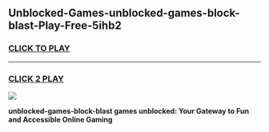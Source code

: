 
## Unblocked-Games-unblocked-games-block-blast-Play-Free-5ihb2
<h3>
<a href="https://premium76.site?title=unblocked-games-block-blast&ref=23A">CLICK TO PLAY</a></h3>
<hr>

<h3>
<a href="https://premium76.site?title=unblocked-games-block-blast&ref=23A">CLICK 2 PLAY</a>
  
</h3>

<a href="https://premium76.site?title=unblocked-games-block-blast&ref=23A"><img src="https://clearcache.store/games.png"></a>


**unblocked-games-block-blast games unblocked: Your Gateway to Fun and Accessible Online Gaming**
